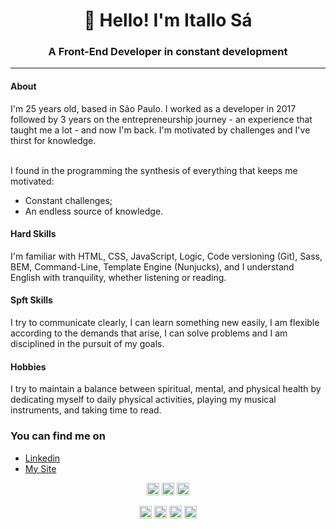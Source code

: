 <h1 align="center">👋 Hello! I'm Itallo Sá</h1>
<h3 align="center">A Front-End Developer in constant development</h3>

---

<h4 align="left">About</h4>
I'm 25 years old, based in São Paulo. I worked as a developer in 2017 followed by 3 years on the entrepreneurship journey - an experience that taught me a lot - and now I'm back. I'm motivated by challenges and I've thirst for knowledge.<br><br>

I found in the programming the synthesis of everything that keeps me motivated:
  * Constant challenges;
  * An endless source of knowledge.

<h4 align="left">Hard Skills</h4>
I'm familiar with HTML, CSS, JavaScript, Logic, Code versioning (Git), Sass, BEM, Command-Line, Template Engine (Nunjucks), and I understand English with tranquility, whether listening or reading.

<h4 align="left">Spft Skills</h4>
I try to communicate clearly, I can learn something new easily, I am flexible according to the demands that arise, I can solve problems and I am disciplined in the pursuit of my goals.

<h4 align="left">Hobbies</h4>
I try to maintain a balance between spiritual, mental, and physical health by dedicating myself to daily physical activities, playing my musical instruments, and taking time to read.



### You can find me on

* [Linkedin](https://www.linkedin.com/in/itallo-s%C3%A1-vieira-06b86611a/) <br>
* [My Site](https://itallosa.dev) <br>

<p align="center">
<img src="https://devicons.github.io/devicon/devicon.git/icons/css3/css3-original-wordmark.svg" alt="css3"  width="20" height="20"/>
<img src="https://devicons.github.io/devicon/devicon.git/icons/html5/html5-original-wordmark.svg" alt="html5"  width="20" height="20"/>
<img src="https://devicons.github.io/devicon/devicon.git/icons/javascript/javascript-original.svg" alt="javascript" width="20" height="20"/>
</p>

<p align="center">
<a href="https://codepen.io/itallosa" target="blank"><img align="center" src="https://cdn.jsdelivr.net/npm/simple-icons@3.0.1/icons/codepen.svg" alt="maykbrito" height="20" width="20" /></a>
<a href="https://twitter.com/itallosavieira" target="blank"><img align="center" src="https://cdn.jsdelivr.net/npm/simple-icons@3.0.1/icons/twitter.svg" alt="maykbrito" height="20" width="20" /></a>
<a href="https://www.linkedin.com/in/itallo-s%C3%A1-vieira-06b86611a/" target="blank"><img align="center" src="https://cdn.jsdelivr.net/npm/simple-icons@3.0.1/icons/linkedin.svg" alt="maykbrito" height="20" width="20" /></a>
<a href="https://instagram.com/itallosa" target="blank"><img align="center" src="https://cdn.jsdelivr.net/npm/simple-icons@3.0.1/icons/instagram.svg" alt="maykbrito" height="20" width="20" /></a>
</p>


<!--
**itallosavieira/itallosavieira** is a ✨ _special_ ✨ repository because its `README.md` (this file) appears on your GitHub profile.

Here are some ideas to get you started:

- 🔭 I’m currently working on ...
- 🌱 I’m currently learning ...
- 👯 I’m looking to collaborate on ...
- 🤔 I’m looking for help with ...
- 💬 Ask me about ...
- 📫 How to reach me: ...
- 😄 Pronouns: ...
- ⚡ Fun fact: ...
-->
